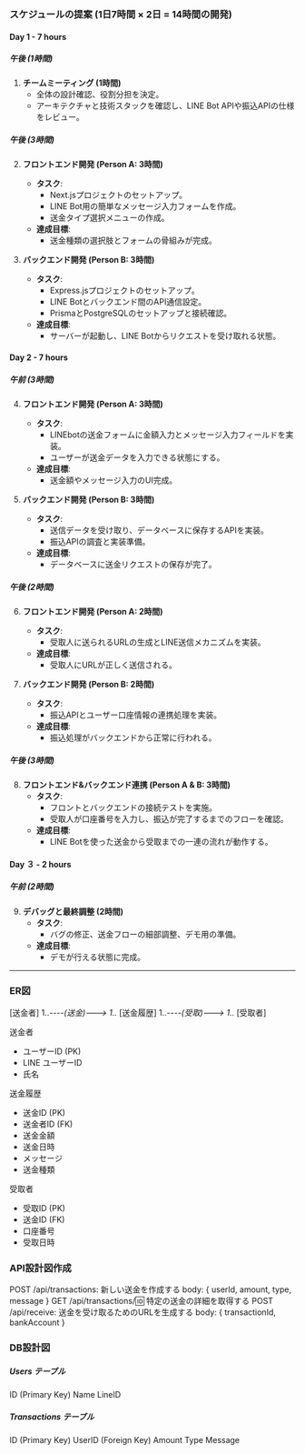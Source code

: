 ### スケジュールの提案 (1日7時間 × 2日 = 14時間の開発)

#### **Day 1 - 7 hours**
##### **午後 (1時間)**
1. **チームミーティング (1時間)**
   - 全体の設計確認、役割分担を決定。
   - アーキテクチャと技術スタックを確認し、LINE Bot APIや振込APIの仕様をレビュー。

##### **午後 (3時間)**
2. **フロントエンド開発 (Person A: 3時間)**
   - **タスク**:
     - Next.jsプロジェクトのセットアップ。
     - LINE Bot用の簡単なメッセージ入力フォームを作成。
     - 送金タイプ選択メニューの作成。
   - **達成目標**:
     - 送金種類の選択肢とフォームの骨組みが完成。

3. **バックエンド開発 (Person B: 3時間)**
   - **タスク**:
     - Express.jsプロジェクトのセットアップ。
     - LINE Botとバックエンド間のAPI通信設定。
     - PrismaとPostgreSQLのセットアップと接続確認。
   - **達成目標**:
     - サーバーが起動し、LINE Botからリクエストを受け取れる状態。

#### **Day 2 - 7 hours**
##### **午前 (3時間)**
4. **フロントエンド開発 (Person A: 3時間)**
   - **タスク**:
     - LINEbotの送金フォームに金額入力とメッセージ入力フィールドを実装。
     - ユーザーが送金データを入力できる状態にする。
   - **達成目標**:
     - 送金額やメッセージ入力のUI完成。

5. **バックエンド開発 (Person B: 3時間)**
   - **タスク**:
     - 送信データを受け取り、データベースに保存するAPIを実装。
     - 振込APIの調査と実装準備。
   - **達成目標**:
     - データベースに送金リクエストの保存が完了。


##### **午後 (2時間)**
6. **フロントエンド開発 (Person A: 2時間)**
   - **タスク**:
     - 受取人に送られるURLの生成とLINE送信メカニズムを実装。
   - **達成目標**:
     - 受取人にURLが正しく送信される。

7. **バックエンド開発 (Person B: 2時間)**
   - **タスク**:
     - 振込APIとユーザー口座情報の連携処理を実装。
   - **達成目標**:
     - 振込処理がバックエンドから正常に行われる。

##### **午後 (3時間)**
8. **フロントエンド&バックエンド連携 (Person A & B: 3時間)**
   - **タスク**:
     - フロントとバックエンドの接続テストを実施。
     - 受取人が口座番号を入力し、振込が完了するまでのフローを確認。
   - **達成目標**:
     - LINE Botを使った送金から受取までの一連の流れが動作する。

#### **Day ３ - 2 hours**
##### **午前 (2時間)**
9. **デバッグと最終調整 (2時間)**
   - **タスク**:
     - バグの修正、送金フローの細部調整、デモ用の準備。
   - **達成目標**:
     - デモが行える状態に完成。

---

### ER図
[送金者] 1..*----(送金)---> 1..* [送金履歴] 1..*----(受取)---> 1..* [受取者]

送金者
- ユーザーID (PK)
- LINE ユーザーID
- 氏名

送金履歴
- 送金ID (PK)
- 送金者ID (FK)
- 送金金額
- 送金日時
- メッセージ
- 送金種類

受取者
- 受取ID (PK)
- 送金ID (FK)
- 口座番号
- 受取日時

### API設計図作成

POST /api/transactions: 新しい送金を作成する
body: { userId, amount, type, message }
GET /api/transactions/:id: 特定の送金の詳細を取得する
POST /api/receive: 送金を受け取るためのURLを生成する
body: { transactionId, bankAccount }

### DB設計図

##### Users テーブル

ID (Primary Key)
Name
LineID

#####  Transactions テーブル
ID (Primary Key)
UserID (Foreign Key)
Amount
Type
Message
